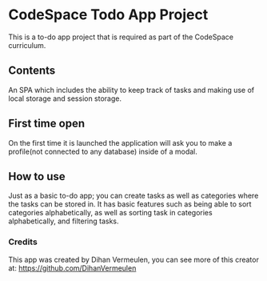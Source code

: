 # CodeSpace Todo App Project

This is a to-do app project that is required as part of the CodeSpace curriculum.

## Contents 

An SPA which includes the ability to keep track of tasks and making use of local storage
and session storage.

## First time open

On the first time it is launched the application will ask you to make a profile(not connected to 
any database) inside of a modal. 

## How to use

Just as a basic to-do app; you can create tasks as well as categories where the tasks can be stored in.
It has basic features such as being able to sort categories alphabetically, as well as sorting task in
categories alphabetically, and filtering tasks.

### Credits

This app was created by Dihan Vermeulen, 
you can see more of this creator at: https://github.com/DihanVermeulen